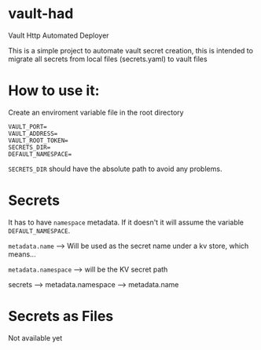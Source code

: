# vault-had
Vault Http Automated Deployer

This is a simple project to automate vault secret creation, this is intended to migrate all secrets from local files (secrets.yaml) to vault files

# How to use it:

Create an enviroment variable file in the root directory
```
VAULT_PORT=
VAULT_ADDRESS=
VAULT_ROOT_TOKEN=
SECRETS_DIR=
DEFAULT_NAMESPACE=
```

`SECRETS_DIR` should have the absolute path to avoid any problems.

# Secrets

It has to have `namespace` metadata. If it doesn't it will assume the variable `DEFAULT_NAMESPACE`.


`metadata.name` --> Will be used as the secret name under a kv store, which means...


`metadata.namespace` --> will be the KV secret path


secrets --> metadata.namespace --> metadata.name


# Secrets as Files

Not available yet

